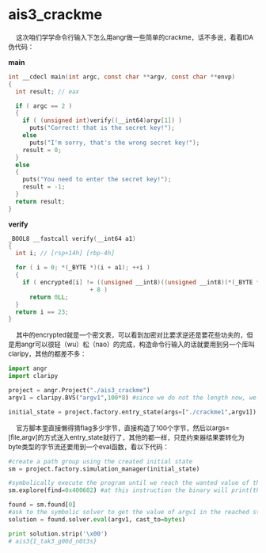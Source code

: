 # ais3_crackme

&nbsp;&nbsp;&nbsp;&nbsp;<font size=2>这次咱们学学命令行输入下怎么用angr做一些简单的crackme，话不多说，看看IDA伪代码：</font></br>

**main**

```C
int __cdecl main(int argc, const char **argv, const char **envp)
{
  int result; // eax

  if ( argc == 2 )
  {
    if ( (unsigned int)verify((__int64)argv[1]) )
      puts("Correct! that is the secret key!");
    else
      puts("I'm sorry, that's the wrong secret key!");
    result = 0;
  }
  else
  {
    puts("You need to enter the secret key!");
    result = -1;
  }
  return result;
}
```

**verify**

```C
_BOOL8 __fastcall verify(__int64 a1)
{
  int i; // [rsp+14h] [rbp-4h]

  for ( i = 0; *(_BYTE *)(i + a1); ++i )
  {
    if ( encrypted[i] != ((unsigned __int8)((unsigned __int8)(*(_BYTE *)(i + a1) ^ i) << ((i ^ 9) & 3)) | (unsigned __int8)((signed int)(unsigned __int8)(*(_BYTE *)(i + a1) ^ i) >> (8 - ((i ^ 9) & 3))))
                       + 8 )
      return 0LL;
  }
  return i == 23;
}
```

&nbsp;&nbsp;&nbsp;&nbsp;<font size=2>其中的encrypted就是一个密文表，可以看到加密对比要求逆还是要花些功夫的，但是用angr可以很轻（wu）松（nao）的完成，构造命令行输入的话就要用到另一个库叫claripy，其他的都差不多：</font></br>

```python
import angr
import claripy

project = angr.Project("./ais3_crackme")
argv1 = claripy.BVS("argv1",100*8) #since we do not the length now, we just put 100 byte

initial_state = project.factory.entry_state(args=["./crackme1",argv1])

```

&nbsp;&nbsp;&nbsp;&nbsp;<font size=2>官方脚本里直接懒得猜flag多少字节，直接构造了100个字节，然后以args=[file,argv]的方式送入entry_state就行了，其他的都一样，只是约束器结果要转化为byte类型的字节流还要用到一个eval函数，看以下代码：</font><br>

```python
#create a path group using the created initial state 
sm = project.factory.simulation_manager(initial_state)

#symbolically execute the program until we reach the wanted value of the instruction pointer
sm.explore(find=0x400602) #at this instruction the binary will print(the "correct" message)

found = sm.found[0]
#ask to the symbolic solver to get the value of argv1 in the reached state as a string
solution = found.solver.eval(argv1, cast_to=bytes)

print solution.strip('\x00')
# ais3{I_tak3_g00d_n0t3s}
```

